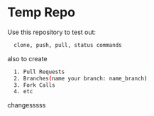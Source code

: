 
# Temp Repo

Use this repository to test out:

```bash
  clone, push, pull, status commands
```

also to create 
```bash
  1. Pull Requests
  2. Branches(name your branch: name_branch)
  3. Fork Calls
  4. etc
```
changesssss
